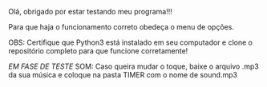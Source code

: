 Olá, obrigado por estar testando meu programa!!!

Para que haja o funcionamento correto obedeça o menu de opções.

OBS: Certifique que Python3 está instalado em seu computador e clone o repositório completo
para que funcione corretamente!


*EM FASE DE TESTE*
SOM:
Caso queira mudar o toque, baixe o arquivo .mp3 da sua música e coloque na pasta TIMER com o nome de sound.mp3

